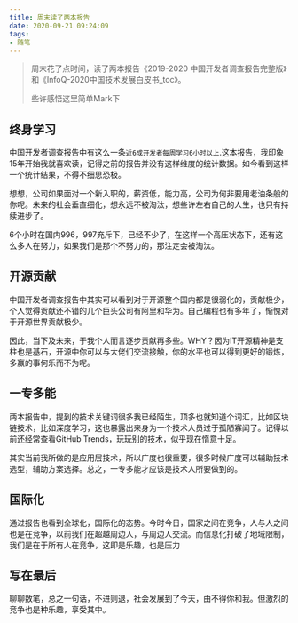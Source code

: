 ```yaml
---
title: 周末读了两本报告
date: 2020-09-21 09:24:09
tags:
- 随笔
---
```

> 周末花了点时间，读了两本报告《2019-2020 中国开发者调查报告完整版》和《InfoQ-2020中国技术发展白皮书_toc》。
> 
> 些许感悟这里简单Mark下


## 终身学习
中国开发者调查报告中有这么一条`近6成开发者每周学习6小时以上`.这本报告，我印象15年开始我就喜欢读，记得之前的报告并没有这样维度的统计数据。如今看到这样一个统计结果，不得不细思恐极。

想想，公司如果面对一个新入职的，薪资低，能力高，公司为何非要用老油条般的你呢。未来的社会垂直细化，想永远不被淘汰，想些许左右自己的人生，也只有持续进步了。

6个小时在国内996，997充斥下，已经不少了，在这样一个高压状态下，还有这么多人在努力，如果我们是那个不努力的，那注定会被淘汰。

## 开源贡献
中国开发者调查报告中其实可以看到对于开源整个国内都是很弱化的，贡献极少，个人觉得贡献还不错的几个巨头公司有阿里和华为。自己编程也有多年了，惭愧对于开源世界贡献极少。

因此，当下及未来，于我个人而言逐步贡献再多些。WHY？因为IT开源精神是支柱也是基石，开源中你可以与大佬们交流接触，你的水平也可以得到更好的锻炼，多赢的事何乐而不为呢。

## 一专多能
两本报告中，提到的技术关键词很多我已经陌生，顶多也就知道个词汇，比如区块链技术，比如深度学习，这也暴露出来身为一个技术人员过于孤陋寡闻了。记得以前还经常查看GitHub Trends，玩玩别的技术，似乎现在惰意十足。

其实当前我所做的是应用层技术，所以广度也很重要，很多时候广度可以辅助技术选型，辅助方案选择。总之，一专多能才应该是技术人所要做到的。

## 国际化
通过报告也看到全球化，国际化的态势。今时今日，国家之间在竞争，人与人之间也是在竞争，以前我们在超越周边人，与周边人交流。而信息化打破了地域限制，我们是在于所有人在竞争，这即是乐趣，也是压力


## 写在最后
聊聊数笔，总之一句话，不进则退，社会发展到了今天，由不得你和我。但激烈的竞争也是种乐趣，享受其中。

